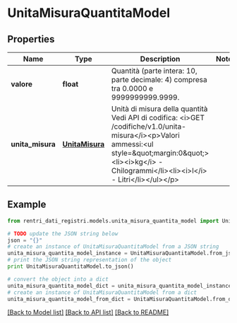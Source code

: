 # UnitaMisuraQuantitaModel


## Properties
Name | Type | Description | Notes
------------ | ------------- | ------------- | -------------
**valore** | **float** | Quantità (parte intera: 10, parte decimale: 4) compresa tra 0.0000 e 9999999999.9999. | 
**unita_misura** | [**UnitaMisura**](UnitaMisura.md) | Unità di misura della quantità  Vedi API di codifica: &lt;i&gt;GET /codifiche/v1.0/unita-misura&lt;/i&gt;&lt;p&gt;Valori ammessi:&lt;ul style&#x3D;\&quot;margin:0\&quot;&gt;&lt;li&gt;&lt;i&gt;kg&lt;/i&gt; - Chilogrammi&lt;/li&gt;&lt;li&gt;&lt;i&gt;l&lt;/i&gt; - Litri&lt;/li&gt;&lt;/ul&gt;&lt;/p&gt; | 

## Example

```python
from rentri_dati_registri.models.unita_misura_quantita_model import UnitaMisuraQuantitaModel

# TODO update the JSON string below
json = "{}"
# create an instance of UnitaMisuraQuantitaModel from a JSON string
unita_misura_quantita_model_instance = UnitaMisuraQuantitaModel.from_json(json)
# print the JSON string representation of the object
print UnitaMisuraQuantitaModel.to_json()

# convert the object into a dict
unita_misura_quantita_model_dict = unita_misura_quantita_model_instance.to_dict()
# create an instance of UnitaMisuraQuantitaModel from a dict
unita_misura_quantita_model_from_dict = UnitaMisuraQuantitaModel.from_dict(unita_misura_quantita_model_dict)
```
[[Back to Model list]](../README.md#documentation-for-models) [[Back to API list]](../README.md#documentation-for-api-endpoints) [[Back to README]](../README.md)



